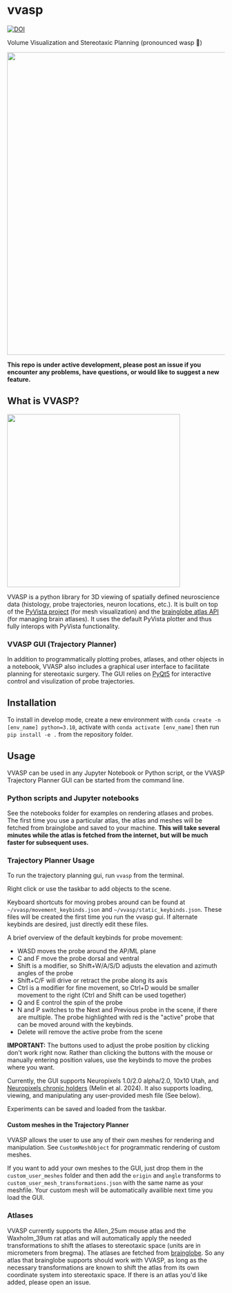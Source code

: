 # vvasp
[![DOI](https://zenodo.org/badge/754298641.svg)](https://doi.org/10.5281/zenodo.14873866)

Volume Visualization and Stereotaxic Planning (pronounced wasp 🐝)

<img src="https://github.com/user-attachments/assets/fd96a55b-4a2f-40a4-9c74-dcc47aac1867" width="700">

__This repo is under active development, please post an issue if you encounter any problems, have questions, or would like to suggest a new feature.__
## What is VVASP?

<img src="https://github.com/user-attachments/assets/61e832fe-675f-4448-8465-44de6aa191a0" width="400">

VVASP is a python library for 3D viewing of spatially defined neuroscience data (histology, probe trajectories, neuron locations, etc.). It is built on top of the [PyVista project](https://github.com/pyvista/pyvista) (for mesh visualization) and the [brainglobe atlas API](https://github.com/brainglobe/brainglobe-atlasapi) (for managing brain atlases). It uses the default PyVista plotter and thus fully interops with PyVista functionality.


### VVASP GUI (Trajectory Planner)
In addition to programmatically plotting probes, atlases, and other objects in a notebook, VVASP also includes a graphical user interface to facilitate planning for stereotaxic surgery. The GUI relies on [PyQt5](https://www.riverbankcomputing.com/software/pyqt/) for interactive control and visulization of probe trajectories.


## Installation
To install in develop mode, create a new environment with ``conda create -n [env_name] python=3.10``, activate with ``conda activate [env_name]`` then run ``pip install -e .`` from the repository folder.

## Usage
VVASP can be used in any Jupyter Notebook or Python script, or the VVASP Trajectory Planner GUI can be started from the command line.
### Python scripts and Jupyter notebooks
See the notebooks folder for examples on rendering atlases and probes. The first time you use a particular atlas, the atlas and meshes will be fetched from brainglobe and saved to your machine. __This will take several minutes while the atlas is fetched from the internet, but will be much faster for subsequent uses.__

### Trajectory Planner Usage
To run the trajectory planning gui, run ``vvasp`` from the terminal.

Right click or use the taskbar to add objects to the scene.

Keyboard shortcuts for moving probes around can be found at `~/vvasp/movement_keybinds.json` and `~/vvasp/static_keybinds.json`. These files will be created the first time you run the vvasp gui. If alternate keybinds are desired, just directly edit these files. 

A brief overview of the default keybinds for probe movement:
- WASD moves the probe around the AP/ML plane
- C and F move the probe dorsal and ventral
- Shift is a modifier, so Shift+W/A/S/D adjusts the elevation and azimuth angles of the probe
- Shift+C/F will drive or retract the probe along its axis
- Ctrl is a modifier for fine movement, so Ctrl+D would be smaller movement to the right (Ctrl and Shift can be used together)
- Q and E control the spin of the probe
- N and P switches to the Next and Previous probe in the scene, if there are multiple. The probe highlighted with red is the "active" probe that can be moved around with the keybinds.
- Delete will remove the active probe from the scene


__IMPORTANT:__ The buttons used to adjust the probe position by clicking don't work right now. Rather than clicking the buttons with the mouse or manually entering position values, use the keybinds to move the probes where you want.

Currently, the GUI supports Neuropixels 1.0/2.0 alpha/2.0, 10x10 Utah, and [Neuropixels chronic holders](https://github.com/spkware/chronic_holder) (Melin et al. 2024). It also supports loading, viewing, and manipulating any user-provided mesh file (See below).

Experiments can be saved and loaded from the taskbar.

#### Custom meshes in the Trajectory Planner
VVASP allows the user to use any of their own meshes for rendering and manipulation. See `CustomMeshObject` for programmatic rendering of custom meshes.

If you want to add your own meshes to the GUI, just drop them in the `custom_user_meshes` folder and then add the `origin` and `angle` transforms to `custom_user_mesh_transformations.json` with the same name as your meshfile. Your custom mesh will be automatically availible next time you load the GUI.

### Atlases
VVASP currently supports the Allen_25um mouse atlas and the Waxholm_39um rat atlas and will automatically apply the needed transformations to shift the atlases to stereotaxic space (units are in micrometers from bregma). The atlases are fetched from [brainglobe](https://github.com/brainglobe/brainglobe-atlasapi). So any atlas that brainglobe supports should work with VVASP, as long as the necessary transformations are known to shift the atlas from its own coordinate system into stereotaxic space. If there is an atlas you'd like added, please open an issue.